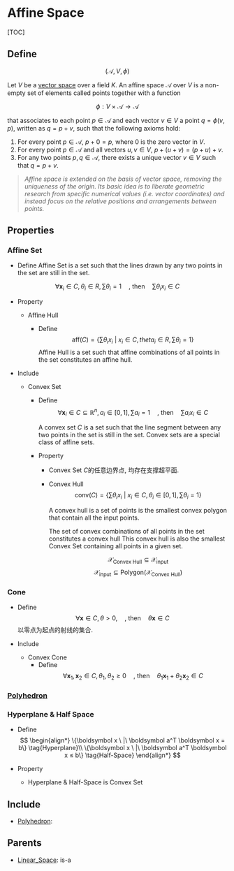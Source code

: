 # Affine Space

[TOC]

## Define

$$
(\mathcal{A}, V, \phi)
$$

Let $V$ be a [vector space](./Linear_Space.md) over a field $K$. An affine space $\mathcal{A}$ over $V$ is a non-empty set of elements called points together with a function

$$
\phi: V \times \mathcal{A} \rightarrow \mathcal{A}
$$

that associates to each point $p \in \mathcal{A}$ and each vector $v \in V$ a point $q = \phi(v, p)$, written as $q = p + v$, such that the following axioms hold:

1. For every point $p \in \mathcal{A}$, $p + 0 = p$, where $0$ is the zero vector in $V$.
2. For every point $p \in \mathcal{A}$ and all vectors $u, v \in V$, $p + (u + v) = (p + u) + v$.
3. For any two points $p, q \in \mathcal{A}$, there exists a unique vector $v \in V$ such that $q = p + v$.



> *Affine space is extended on the basis of vector space, removing the uniqueness of the origin. Its basic idea is to liberate geometric research from specific numerical values (i.e. vector coordinates) and instead focus on the relative positions and arrangements between points.*

## Properties

### Affine Set

- Define
  Affine Set is a set such that the lines drawn by any two points in the set are still in the set.  

$$
\forall \boldsymbol x_i \in C, θ_i \in R, \sum θ_i = 1 \quad \text{, then}\quad \sum θ_i x_i \in C
$$

- Property

  - Affine Hull

    - Define  
      $$
      \text{aff}(C) = \left\{\sum θ_i x_i\ |\ x_i\in C,theta_i \in R, \sum θ_i = 1  \right\}
      $$
      Affine Hull is a set such that affine combinations of all points in the set constitutes an affine hull.

- Include

  - Convex Set

    - Define
      $$
      \forall \boldsymbol x_i \in C \subseteq \mathbb R^n, a_i \in [0,1], \sum a_i = 1 \quad \text{, then}\quad \sum a_i x_i \in C
      $$

      A convex set $C$ is a set such that the line segment between any two points in the set is still in the set. Convex sets are a special class of affine sets.

    - Property

      - Convex Set $C$的任意边界点, 均存在支撑超平面.

      - Convex Hull
        $$
          \text{conv}(C) = \left\{\sum θ_i x_i\ |\ x_i\in C, θ_i \in [0,1], \sum θ_i = 1 \right\}
        $$

          A convex hull is a set of points is the smallest convex polygon that contain all the input points.

          The set of convex combinations of all points in the set constitutes a convex hull This convex hull is also the smallest Convex Set containing all points in a given set.

        $$
          \mathcal X_{\text{Convex\ Hull}} \subseteq \mathcal X_{\text{input}}
        $$
        $$
        \mathcal X_{\text{input}} \subseteq \text{Polygon}(\mathcal X_{\text{Convex\ Hull}})
        $$



### Cone
- Define  
$$
\forall \boldsymbol x \in C, θ > 0, \quad \text{, then}\quad θ \boldsymbol x \in C
$$
以零点为起点的射线的集合.

- Include
  * Convex Cone
    - Define  
    $$
    \forall \boldsymbol x_1, \boldsymbol x_2 \in C, θ_1,θ_2 ≥ 0 \quad \text{, then}\quad θ_1 \boldsymbol x_1 + θ_2 \boldsymbol x_2 \in C
    $$

### [Polyhedron](./Polyhedron.md)

### Hyperplane & Half Space

- Define
  $$
  \begin{align*}
    \{\boldsymbol x \ |\ \boldsymbol a^T \boldsymbol x = b\}  \tag{Hyperplane}\\
    \{\boldsymbol x \ |\ \boldsymbol a^T \boldsymbol x ≤ b\}  \tag{Half-Space}
  \end{align*}
  $$

- Property
  - Hyperplane & Half-Space is Convex Set

## Include

- [Polyhedron](./Polyhedron.md): 

## Parents

- [Linear_Space](./Linear_Space.md): is-a

